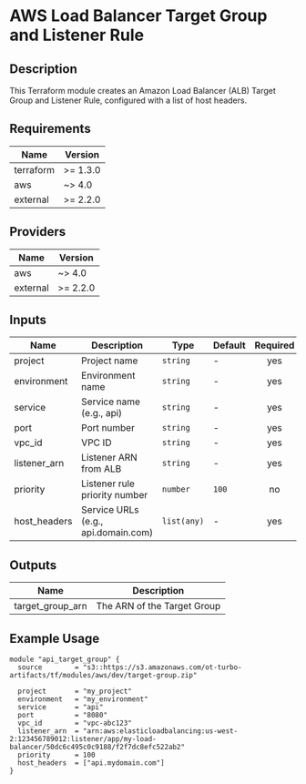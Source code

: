 # AWS Load Balancer Target Group and Listener Rule

## Description

This Terraform module creates an Amazon Load Balancer (ALB) Target Group and Listener Rule, configured with a list of host headers.

## Requirements

| Name | Version |
|------|---------|
| terraform | >= 1.3.0 |
| aws | ~> 4.0 |
| external | >= 2.2.0 |

## Providers

| Name | Version |
|------|---------|
| aws | ~> 4.0 |
| external | >= 2.2.0 |

## Inputs

| Name | Description | Type | Default | Required |
|------|-------------|------|---------|:--------:|
| project | Project name | `string` | - | yes |
| environment | Environment name | `string` | - | yes |
| service | Service name (e.g., api) | `string` | - | yes |
| port | Port number | `string` | - | yes |
| vpc_id | VPC ID | `string` | - | yes |
| listener_arn | Listener ARN from ALB | `string` | - | yes |
| priority | Listener rule priority number | `number` | `100` | no |
| host_headers | Service URLs (e.g., api.domain.com) | `list(any)` | - | yes |

## Outputs

| Name | Description |
|------|-------------|
| target_group_arn | The ARN of the Target Group |

## Example Usage

```hcl
module "api_target_group" {
  source        = "s3::https://s3.amazonaws.com/ot-turbo-artifacts/tf/modules/aws/dev/target-group.zip"

  project       = "my_project"
  environment   = "my_environment"
  service       = "api"
  port          = "8080"
  vpc_id        = "vpc-abc123"
  listener_arn  = "arn:aws:elasticloadbalancing:us-west-2:123456789012:listener/app/my-load-balancer/50dc6c495c0c9188/f2f7dc8efc522ab2"
  priority      = 100
  host_headers  = ["api.mydomain.com"]
}
```
